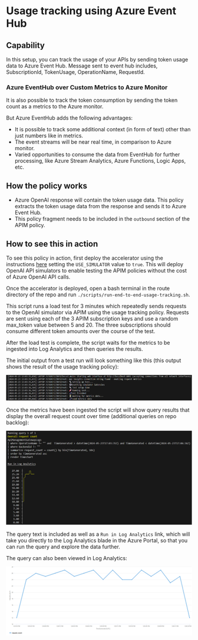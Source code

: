 # Usage tracking using Azure Event Hub

## Capability

In this setup, you can track the usage of your APIs by sending token usage data to Azure Event Hub. Message sent to event hub includes, SubscriptionId, TokenUsage, OperationName, RequestId.

### Azure EventHub over Custom Metrics to Azure Monitor

It is also possible to track the token consumption by sending the token count as a metrics to the Azure monitor.

But Azure EventHub adds the following advantages:

- It is possible to track some additional context (in form of text) other than just numbers like in metrics.
- The event streams will be near real time, in comparison to Azure monitor.
- Varied opportunities to consume the data from EventHub for further processing, like Azure Stream Analytics, Azure Functions, Logic Apps, etc.

## How the policy works

- Azure OpenAI response will contain the token usage data. This policy extracts the token usage data from the response and sends it to Azure Event Hub.
- This policy fragment needs to be included in the `outbound` section of the APIM policy.

## How to see this in action

To see this policy in action, first deploy the accelerator using the instructions [here](../../README.md) setting the `USE_SIMULATOR` value to `true`.
This will deploy OpenAI API simulators to enable testing the APIM policies without the cost of Azure OpenAI API calls.

Once the accelerator is deployed, open a bash terminal in the route directory of the repo and run `./scripts/run-end-to-end-usage-tracking.sh`.

This script runs a load test for 3 minutes which repeatedly sends requests to the OpenAI simulator via APIM using the usage tracking policy.
Requests are sent using each of the 3 APIM subscription keys and use a random max_token value between 5 and 20. 
The three subscriptions should consume different token amounts over the course of the test. 

After the load test is complete, the script waits for the metrics to be ingested into Log Analytics and then queries the results.

The initial output from a test run will look something like this (this output shows the result of the usage tracking policy):

![output showing the test steps](docs/output-1.png)

Once the metrics have been ingested the script will show query results that display the overall request count over time (additional queries on repo backlog):

![output showing the query results](docs/output-2.png)

The query text is included as well as a `Run in Log Analytics` link, which will take you directly to the Log Analytics blade in the Azure Portal, so that you can run the query and explore the data further.

The query can also been viewed in Log Analytics:

![Screenshot of Log Analytics query showing the overall request count](docs/query-overall.png)